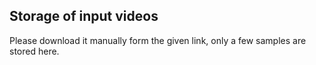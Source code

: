 ## Storage of input videos

Please download it manually form the given link, only a few samples are stored here.
